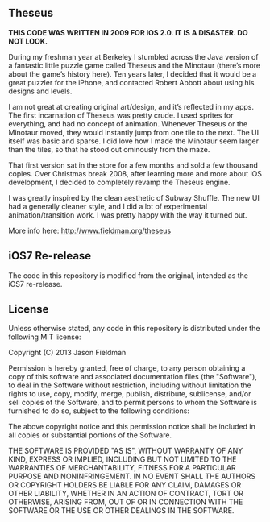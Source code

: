 Theseus
-------

<b>THIS CODE WAS WRITTEN IN 2009 FOR iOS 2.0.  IT IS A DISASTER.  DO NOT LOOK.</b>

During my freshman year at Berkeley I stumbled across the Java version of a fantastic little puzzle game called Theseus and the Minotaur (there’s more about the game’s history here). Ten years later, I decided that it would be a great puzzler for the iPhone, and contacted Robert Abbott about using his designs and levels.

I am not great at creating original art/design, and it’s reflected in my apps. The first incarnation of Theseus was pretty crude. I used sprites for everything, and had no concept of animation. Whenever Theseus or the Minotaur moved, they would instantly jump from one tile to the next. The UI itself was basic and sparse. I did love how I made the Minotaur seem larger than the tiles, so that he stood out ominously from the maze.

That first version sat in the store for a few months and sold a few thousand copies. Over Christmas break 2008, after learning more and more about iOS development, I decided to completely revamp the Theseus engine.

I was greatly inspired by the clean aesthetic of Subway Shuffle. The new UI had a generally cleaner style, and I did a lot of experimental animation/transition work. I was pretty happy with the way it turned out.

More info here: http://www.fieldman.org/theseus

iOS7 Re-release
---------------

The code in this repository is modified from the original, intended as the iOS7 re-release.


License
-------

Unless otherwise stated, any code in this repository is distributed under the following MIT license:

Copyright (C) 2013 Jason Fieldman

Permission is hereby granted, free of charge, to any person obtaining a copy of this software and associated documentation files (the "Software"), to deal in the Software without restriction, including without limitation the rights to use, copy, modify, merge, publish, distribute, sublicense, and/or sell copies of the Software, and to permit persons to whom the Software is furnished to do so, subject to the following conditions:

The above copyright notice and this permission notice shall be included in all copies or substantial portions of the Software.

THE SOFTWARE IS PROVIDED "AS IS", WITHOUT WARRANTY OF ANY KIND, EXPRESS OR IMPLIED, INCLUDING BUT NOT LIMITED TO THE WARRANTIES OF MERCHANTABILITY, FITNESS FOR A PARTICULAR PURPOSE AND NONINFRINGEMENT. IN NO EVENT SHALL THE AUTHORS OR COPYRIGHT HOLDERS BE LIABLE FOR ANY CLAIM, DAMAGES OR OTHER LIABILITY, WHETHER IN AN ACTION OF CONTRACT, TORT OR OTHERWISE, ARISING FROM, OUT OF OR IN CONNECTION WITH THE SOFTWARE OR THE USE OR OTHER DEALINGS IN THE SOFTWARE.